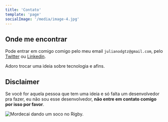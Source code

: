 ```yaml
---
title: 'Contato'
template: 'page'
socialImage: '/media/image-4.jpg'
---
```


## Onde me encontrar

Pode entrar em comigo comigo pelo meu email `julianodgtz@gmail.com`, pelo [Twitter](https://twitter.com/julianodgtz) ou [Linkedin](https://www.linkedin.com/in/julianopereiralima/).

Adoro trocar uma ideia sobre tecnologia e afins.

## Disclaimer

Se você for aquela pessoa que tem uma ideia e só falta um desenvolvedor pra fazer, eu não sou esse desenvolvedor, **não entre em contato comigo por isso por favor**.

![Mordecai dando um soco no Rigby.](https://media.giphy.com/media/WBCX4YfxJAAFO/giphy.gif)

